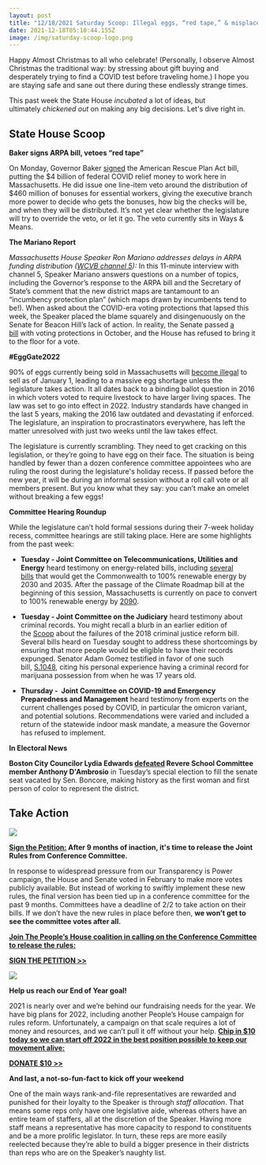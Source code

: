 ```yaml
---
layout: post
title: "12/18/2021 Saturday Scoop: Illegal eggs, “red tape,” & misplaced blame"
date: 2021-12-18T05:10:44.155Z
image: /img/saturday-scoop-logo.png
---
```

Happy Almost Christmas to all who celebrate! (Personally, I observe Almost Christmas the traditional way: by stressing about gift buying and desperately trying to find a COVID test before traveling home.) I hope you are staying safe and sane out there during these endlessly strange times.

This past week the State House *incubated* a lot of ideas, but ultimately *chickened out* on making any big decisions. Let's dive right in.

## **State House Scoop** 

**Baker signs ARPA bill, vetoes “red tape”**

On Monday, Governor Baker [signed](https://www.bostonglobe.com/2021/12/13/metro/baker-signs-4-billion-covid-relief-bill-wrests-control-how-when-distribute-worker-bonuses/?utm_medium=&emci=318656c9-b85f-ec11-94f6-0050f2e65e9b&emdi=ea000000-0000-0000-0000-000000000001&ceid=) the American Rescue Plan Act bill, putting the $4 billion of federal COVID relief money to work here in Massachusetts. He did issue one line-item veto around the distribution of $460 million of bonuses for essential workers, giving the executive branch more power to decide who gets the bonuses, how big the checks will be, and when they will be distributed. It’s not yet clear whether the legislature will try to override the veto, or let it go. The veto currently sits in Ways & Means.

**The Mariano Report**

*Massachusetts House Speaker Ron Mariano addresses delays in ARPA funding distribution ([WCVB channel 5](https://www.wcvb.com/article/on-the-record-ron-mariano-december-12-2021/38495306?utm_medium=&emci=318656c9-b85f-ec11-94f6-0050f2e65e9b&emdi=ea000000-0000-0000-0000-000000000001&ceid=)):* In this 11-minute interview with channel 5, Speaker Mariano answers questions on a number of topics, including the Governor’s response to the ARPA bill and the Secretary of State’s comment that the new district maps are tantamount to an “incumbency protection plan” (which maps drawn by incumbents tend to be!). When asked about the COVID-era voting protections that lapsed this week, the Speaker placed the blame squarely and disingenuously on the Senate for Beacon Hill’s lack of action. In reality, the Senate passed [a bill](https://actonmass.org/bills/same-voter-day-registration/?utm_medium=&emci=318656c9-b85f-ec11-94f6-0050f2e65e9b&emdi=ea000000-0000-0000-0000-000000000001&ceid=) with voting protections in October, and the House has refused to bring it to the floor for a vote.

**\#EggGate2022**

90% of eggs currently being sold in Massachusetts will [become illegal](https://www.bostonglobe.com/2021/12/13/metro/youre-looking-just-huge-shortage-eggs-could-largely-disappear-store-shelves-january-without-legislative-action-industry-warns/?utm_medium=&emci=318656c9-b85f-ec11-94f6-0050f2e65e9b&emdi=ea000000-0000-0000-0000-000000000001&ceid=) to sell as of January 1, leading to a massive egg shortage unless the legislature takes action. It all dates back to a binding ballot question in 2016 in which voters voted to require livestock to have larger living spaces. The law was set to go into effect in 2022. Industry standards have changed in the last 5 years, making the 2016 law outdated and devastating if enforced. The legislature, an inspiration to procrastinators everywhere, has left the matter unresolved with just two weeks until the law takes effect. 

The legislature is currently scrambling. They need to get cracking on this legislation, or they’re going to have egg on their face. The situation is being handled by fewer than a dozen conference committee appointees who are ruling the roost during the legislature's holiday recess. If passed before the new year, it will be during an informal session without a roll call vote or all members present. But you know what they say: you can’t make an omelet without breaking a few eggs! 

**Committee Hearing Roundup**

While the legislature can’t hold formal sessions during their 7-week holiday recess, committee hearings are still taking place. Here are some highlights from the past week:

* **Tuesday - Joint Committee on Telecommunications, Utilities and Energy** heard testimony on energy-related bills, including [several bills](https://malegislature.gov/Events/Hearings/Detail/4130?utm_medium=&emci=318656c9-b85f-ec11-94f6-0050f2e65e9b&emdi=ea000000-0000-0000-0000-000000000001&ceid=) that would get the Commonwealth to 100% renewable energy by 2030 and 2035. After the passage of the Climate Roadmap bill at the beginning of this session, Massachusetts is currently on pace to convert to 100% renewable energy by [2090](https://www.sierraclub.org/press-releases/2020/07/sierra-club-house-climate-bill-step-right-direction-work-remains?utm_medium=&emci=318656c9-b85f-ec11-94f6-0050f2e65e9b&emdi=ea000000-0000-0000-0000-000000000001&ceid=).


* **Tuesday - Joint Committee on the Judiciary** heard testimony about criminal records. You might recall a blurb in an earlier edition of the [Scoop](https://actonmass.org/post/2021/12/06/12-04-21-saturday-scoop-6-reps-4-billion?utm_medium=&emci=318656c9-b85f-ec11-94f6-0050f2e65e9b&emdi=ea000000-0000-0000-0000-000000000001&ceid=) about the failures of the 2018 criminal justice reform bill. Several bills heard on Tuesday sought to address these shortcomings by ensuring that more people would be eligible to have their records expunged. Senator Adam Gomez testified in favor of one such bill, [S.1048](https://malegislature.gov/Bills/192/S1048?utm_medium=&emci=318656c9-b85f-ec11-94f6-0050f2e65e9b&emdi=ea000000-0000-0000-0000-000000000001&ceid=), citing his personal experience having a criminal record for marijuana possession from when he was 17 years old.


* **Thursday -  Joint Committee on COVID-19 and Emergency Preparedness and Management** heard testimony from experts on the current challenges posed by COVID, in particular the omicron variant, and potential solutions. Recommendations were varied and included a return of the statewide indoor mask mandate, a measure the Governor has refused to implement.



**In Electoral News** 

**Boston City Councilor Lydia Edwards [defeated](https://www.bostonglobe.com/2021/12/14/metro/lydia-edwards-claims-victory-over-anthony-dambrosio-who-concedes-primary-state-senate-special-election/?utm_medium=&emci=318656c9-b85f-ec11-94f6-0050f2e65e9b&emdi=ea000000-0000-0000-0000-000000000001&ceid=) Revere School Committee member Anthony D'Ambrosio** in Tuesday’s special election to fill the senate seat vacated by Sen. Boncore, making history as the first woman and first person of color to represent the district.

## **Take Action**

![](https://ci4.googleusercontent.com/proxy/xfXzjiLpI6rHOwf8j48J0jtvwtRQ0HwSRazWG_SHfHe9-xYuG66cyAlBPTWF1-QzRqx99S3Kr8aPkRZ6UilWdzDCUrnGhx6sz5PkqwA3ANeWP836_SrWynjTKK-acYFy-988iewe5Yz7seiXXnOW2PVU7DisZDkk2PR3HBUD9xiXmdokcOK78w=s0-d-e1-ft#https://nvlupin.blob.core.windows.net/images/van/EA/EA007/1/90151/images/Logo_The%20People%27s%20House%20Campaign.png)

**[Sign the Petition:](https://secure.everyaction.com/zaO01swsmkutItL0UOIFEw2?utm_medium=&emci=318656c9-b85f-ec11-94f6-0050f2e65e9b&emdi=ea000000-0000-0000-0000-000000000001&ceid=) After 9 months of inaction, it's time to release the Joint Rules from Conference Committee.**

In response to widespread pressure from our Transparency is Power campaign, the House and Senate voted in February to make more votes publicly available. But instead of working to swiftly implement these new rules, the final version has been tied up in a conference committee for the past 9 months. Committees have a deadline of 2/2 to take action on their bills. If we don’t have the new rules in place before then, **we won’t get to see the committee votes after all.** 

**[Join The People’s House coalition in calling on the Conference Committee to release the rules:](https://secure.everyaction.com/zaO01swsmkutItL0UOIFEw2?utm_medium=&emci=318656c9-b85f-ec11-94f6-0050f2e65e9b&emdi=ea000000-0000-0000-0000-000000000001&ceid=)**

**[SIGN THE PETITION >>](https://secure.everyaction.com/zaO01swsmkutItL0UOIFEw2?utm_medium=&emci=318656c9-b85f-ec11-94f6-0050f2e65e9b&emdi=ea000000-0000-0000-0000-000000000001&ceid=)**

![](https://ci3.googleusercontent.com/proxy/g6nLDoRXUr0pjc7EPoY7EOBwSNuoi29R4jmTIWMZzT84l61YCHTQwEx9wxAJUSGMasM2PJYt0QGAIVuqv56gcES38QVuyNqoNgmzQhw18yXxBTS_Q_29TQxgj26L3dCmOy_sFKiX3H71CGwak5k9H1NRtcMAqow7uqtlpZagWe8h6FoXjtX1NNSkVF4aPg=s0-d-e1-ft#https://nvlupin.blob.core.windows.net/images/van/EA/EA007/1/90151/images/Screen%20Shot%202021-12-14%20at%206.19.44%20PM.png)

**Help us reach our End of Year goal!**

2021 is nearly over and we’re behind our fundraising needs for the year. We have big plans for 2022, including another People’s House campaign for rules reform. Unfortunately, a campaign on that scale requires a lot of money and resources, and we can’t pull it off without your help. **[Chip in $10 today so we can start off 2022 in the best position possible to keep our movement alive:](https://secure.actblue.com/donate/aom-eoy?refcode=12182021-ss&utm_medium=)**

**[DONATE $10 >>](https://secure.actblue.com/donate/aom-eoy?refcode=12182021-ss&utm_medium=)**

**And last, a not-so-fun-fact to kick off your weekend**

One of the main ways rank-and-file representatives are rewarded and punished for their loyalty to the Speaker is through *staff allocation*. That means some reps only have one legislative aide, whereas others have an entire team of staffers, all at the discretion of the Speaker. Having more staff means a representative has more capacity to respond to constituents and be a more prolific legislator. In turn, these reps are more easily reelected because they’re able to build a bigger presence in their districts than reps who are on the Speaker’s naughty list.